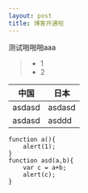 ```yaml
---
layout: post
title: 博客开通啦
---
```


测试啪啪啪aaa

> * 1
> * 2


中国			| 日本
------			|------
asdasd			|asdasd
asdasd			|asddd


```
function a(){  
	alert(1);  
}
function asd(a,b){
	var c = a+b;
	alert(c);
}
```